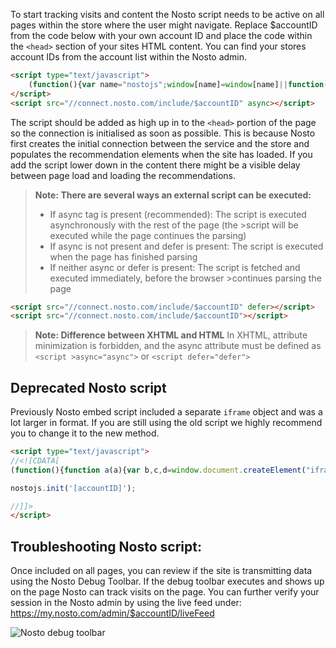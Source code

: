 To start tracking visits and content the Nosto script needs to be active on all pages within the store where the user might navigate. Replace $accountID from the code below with your own account ID and place the code within the `<head>` section of your sites HTML content. You can find your stores account IDs from the account list within the Nosto admin.

```html
<script type="text/javascript">
    (function(){var name="nostojs";window[name]=window[name]||function(cb){(window[name].q=window[name].q||[]).push(cb);};})();
</script>
<script src="//connect.nosto.com/include/$accountID" async></script>
```

The script should be added as high up in to the `<head>` portion of the page so the connection is initialised as soon as possible. This is because Nosto first creates the initial connection between the service and the store and populates the recommendation elements when the site has loaded. If you add the script lower down in the content there might be a visible delay between page load and loading the recommendations.

>**Note: There are several ways an external script can be executed:**
>* If async tag is present (recommended): The script is executed asynchronously with the rest of the page (the >script will be executed while the page continues the parsing)
>* If async is not present and defer is present: The script is executed when the page has finished parsing
>* If neither async or defer is present: The script is fetched and executed immediately, before the browser >continues parsing the page

```html
<script src="//connect.nosto.com/include/$accountID" defer></script>
<script src="//connect.nosto.com/include/$accountID"></script>
```

>**Note: Difference between XHTML and HTML**
>In XHTML, attribute minimization is forbidden, and the async attribute must be defined as `<script >async="async">` or `<script defer="defer">`

## Deprecated Nosto script

Previously Nosto embed script included a separate `iframe` object and was a lot larger in format. If you are still using the old script we highly recommend you to change it to the new method. 

```html
<script type="text/javascript">
//<![CDATA[
(function(){function a(a){var b,c,d=window.document.createElement("iframe");d.src="javascript:false",(d.frameElement||d).style.cssText="width: 0; height: 0; border: 0";var e=window.document.createElement("div");e.style.display="none";var f=window.document.createElement("div");e.appendChild(f),window.document.body.insertBefore(e,window.document.body.firstChild),f.appendChild(d);try{c=d.contentWindow.document}catch(g){b=document.domain,d.src="javascript:var d=document.open();d.domain='"+b+"';void(0);",c=d.contentWindow.document}return c.open()._l=function(){b&&(this.domain=b);var c=this.createElement("scr".concat("ipt"));c.src=a,this.body.appendChild(c)},c.write("<bo".concat('dy onload="document._l();">')),c.close(),d}var b="nostojs";window[b]=window[b]||function(a){(window[b].q=window[b].q||[]).push(a)},window[b].l=new Date;var c=function(d,e){if(!document.body)return setTimeout(function(){c(d,e)},30);e=e||{},window[b].o=e;var f=document.location.protocol,g=["https:"===f?f:"http:","//",e.host||"connect.nosto.com",e.path||"/include/",d].join("");a(g)};window[b].init=c})();

nostojs.init('[accountID]');

//]]>
</script>

```

## Troubleshooting Nosto script:

Once included on all pages, you can review if the site is transmitting data using the Nosto Debug Toolbar. If the debug toolbar executes and shows up on the page Nosto can track visits on the page. You can further verify your session in the Nosto admin by using the live feed under: https://my.nosto.com/admin/$accountID/liveFeed

![Nosto debug toolbar](https://nosto-campaign-assets.s3.amazonaws.com/images/nosto-embed-script-debug.png)